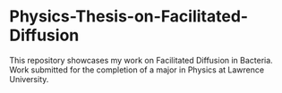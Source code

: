 # Physics-Thesis-on-Facilitated-Diffusion
This repository showcases my work on Facilitated Diffusion in Bacteria. Work submitted for the completion of a major in Physics at Lawrence University.

